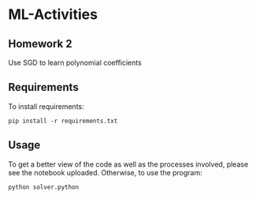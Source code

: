 # ML-Activities

## Homework 2
Use SGD to learn polynomial coefficients
## Requirements
To install requirements: 
```
pip install -r requirements.txt
```
## Usage
To get a better view of the code as well as the processes involved, please see the notebook uploaded. Otherwise,
to use the program: 
```
python solver.python
```
